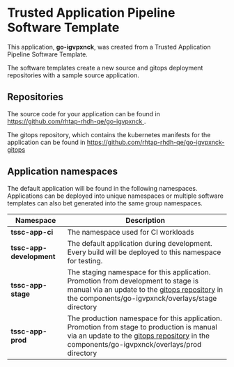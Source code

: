 # Trusted Application Pipeline Software Template

This application, **go-igvpxnck**, was created from a Trusted Application Pipeline Software Template.

The software templates create a new source and gitops deployment repositories with a sample source application. 

## Repositories

The source code for your application can be found in [https://github.com/rhtap-rhdh-qe/go-igvpxnck ](https://github.com/rhtap-rhdh-qe/go-igvpxnck ).
 
The gitops repository, which contains the kubernetes manifests for the application can be found in 
[https://github.com/rhtap-rhdh-qe/go-igvpxnck-gitops ](https://github.com/rhtap-rhdh-qe/go-igvpxnck-gitops ) 

## Application namespaces 

The default application will be found in the following namespaces. Applications can be deployed into unique namespaces or multiple software templates can also bet generated into the same group namespaces.  

|  Namespace   |  Description   |  
| -------- | -------- |
| **tssc-app-ci** | The namespace used for CI workloads |
| **tssc-app-development** | The default application during development. Every build will be deployed to this namespace for testing. |
| **tssc-app-stage** | The staging namespace for this application. Promotion from development to stage is manual via an update to the [gitops repository](https://github.com/rhtap-rhdh-qe/go-igvpxnck-gitops ) in the components/go-igvpxnck/overlays/stage directory |
| **tssc-app-prod** | The production namespace for this application. Promotion from stage to production is manual via an update to the [gitops repository](https://github.com/rhtap-rhdh-qe/go-igvpxnck-gitops ) in the components/go-igvpxnck/overlays/prod directory |